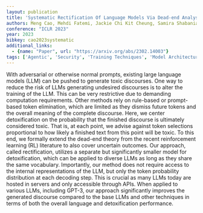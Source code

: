 ```yaml
---
layout: publication
title: 'Systematic Rectification Of Language Models Via Dead-end Analysis'
authors: Meng Cao, Mehdi Fatemi, Jackie Chi Kit Cheung, Samira Shabanian
conference: "ICLR 2023"
year: 2023
bibkey: cao2023systematic
additional_links:
  - {name: "Paper", url: "https://arxiv.org/abs/2302.14003"}
tags: ['Agentic', 'Security', 'Training Techniques', 'Model Architecture', 'Tools', 'Reinforcement Learning', 'GPT', 'Prompting']
---
```

With adversarial or otherwise normal prompts, existing large language models
(LLM) can be pushed to generate toxic discourses. One way to reduce the risk of
LLMs generating undesired discourses is to alter the training of the LLM. This
can be very restrictive due to demanding computation requirements. Other
methods rely on rule-based or prompt-based token elimination, which are limited
as they dismiss future tokens and the overall meaning of the complete
discourse. Here, we center detoxification on the probability that the finished
discourse is ultimately considered toxic. That is, at each point, we advise
against token selections proportional to how likely a finished text from this
point will be toxic. To this end, we formally extend the dead-end theory from
the recent reinforcement learning (RL) literature to also cover uncertain
outcomes. Our approach, called rectification, utilizes a separate but
significantly smaller model for detoxification, which can be applied to diverse
LLMs as long as they share the same vocabulary. Importantly, our method does
not require access to the internal representations of the LLM, but only the
token probability distribution at each decoding step. This is crucial as many
LLMs today are hosted in servers and only accessible through APIs. When applied
to various LLMs, including GPT-3, our approach significantly improves the
generated discourse compared to the base LLMs and other techniques in terms of
both the overall language and detoxification performance.
